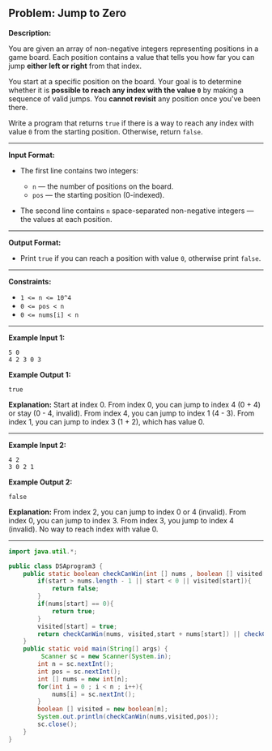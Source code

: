 
## Problem: Jump to Zero

**Description:**

You are given an array of non-negative integers representing positions in a game board. Each position contains a value that tells you how far you can jump **either left or right** from that index.

You start at a specific position on the board. Your goal is to determine whether it is **possible to reach any index with the value `0`** by making a sequence of valid jumps. You **cannot revisit** any position once you've been there.

Write a program that returns `true` if there is a way to reach any index with value `0` from the starting position. Otherwise, return `false`.

---

**Input Format:**

* The first line contains two integers:

  * `n` — the number of positions on the board.
  * `pos` — the starting position (0-indexed).
* The second line contains `n` space-separated non-negative integers — the values at each position.

---

**Output Format:**

* Print `true` if you can reach a position with value `0`, otherwise print `false`.

---

**Constraints:**

* `1 <= n <= 10^4`
* `0 <= pos < n`
* `0 <= nums[i] < n`

---

**Example Input 1:**

```
5 0
4 2 3 0 3
```

**Example Output 1:**

```
true
```

**Explanation:**
Start at index 0.
From index 0, you can jump to index 4 (0 + 4) or stay (0 - 4, invalid).
From index 4, you can jump to index 1 (4 - 3).
From index 1, you can jump to index 3 (1 + 2), which has value 0.

---

**Example Input 2:**

```
4 2
3 0 2 1
```

**Example Output 2:**

```
false
```

**Explanation:**
From index 2, you can jump to index 0 or 4 (invalid).
From index 0, you can jump to index 3.
From index 3, you jump to index 4 (invalid). No way to reach index with value 0.

---

```java
import java.util.*;

public class DSAprogram3 {
    public static boolean checkCanWin(int [] nums , boolean [] visited ,int start){
        if(start > nums.length - 1 || start < 0 || visited[start]){
            return false;
        }
        if(nums[start] == 0){
            return true;
        }
        visited[start] = true;
        return checkCanWin(nums, visited,start + nums[start]) || checkCanWin(nums, visited,start - nums[start]);
    }
    public static void main(String[] args) {
         Scanner sc = new Scanner(System.in);
        int n = sc.nextInt();
        int pos = sc.nextInt();
        int [] nums = new int[n];
        for(int i = 0 ; i < n ; i++){
            nums[i] = sc.nextInt();
        }
        boolean [] visited = new boolean[n];
        System.out.println(checkCanWin(nums,visited,pos));
        sc.close();
    }
}
```